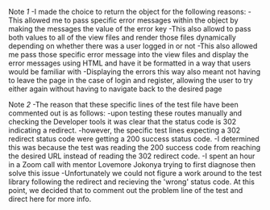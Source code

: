 Note *1*
-I made the choice to return the object for the following reasons:
  -This allowed me to pass specific error messages within the object by
  making the messages the value of the error key
  -This also allowd to pass both values to all of the view files and render those
  files dynamically depending on whether there was a user logged in or not
  -This also allowed me pass those specific error message into the view files
  and display the error messages using HTML and have it be formatted in a way
  that users would be familiar with
  -Displaying the errors this way also meant not having to leave the page in the
  case of login and register, allowing the user to try either again without having
  to navigate back to the desired page

Note *2*
-The reason that these specific lines of the test file have been commented out is as follows:
  -upon testing these routes manually and checking the Developer tools it was
  clear that the status code is 302 indicating a redirect.
  -however, the specific test lines expecting a 302 redirect status code were getting
  a 200 success status code.
  -I determined this was because the test was reading the 200 success code from
  reaching the desired URL instead of reading the 302 redirect code.
  -I spent an hour in a Zoom call with mentor Lovemore Jokonya trying to first
  diagnose then solve this issue
  -Unfortunately we could not figure a work around to the test library following
  the redirect and recieving the 'wrong' status code. At this point, we decided 
  that to comment out the problem line of the test and direct here for more info.